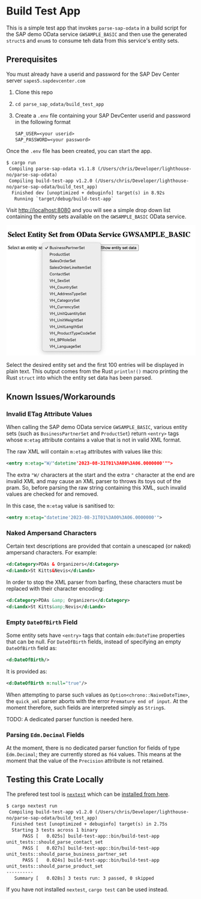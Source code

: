 # Build Test App

This is a simple test app that invokes `parse-sap-odata` in a build script for the SAP demo OData service `GWSAMPLE_BASIC` and then use the generated `struct`s and `enum`s to consume teh data from this service's entity sets.

## Prerequisites

You must already have a userid and password for the SAP Dev Center server `sapes5.sapdevcenter.com`

1. Clone this repo
1. `cd parse_sap_odata/build_test_app`
1. Create a `.env` file containing your SAP DevCenter userid and password in the following format

   ```
   SAP_USER=<your userid>
   SAP_PASSWORD=<your password>
   ```
Once the `.env` file has been created, you can start the app.

```shell
$ cargo run
 Compiling parse-sap-odata v1.1.8 (/Users/chris/Developer/lighthouse-no/parse-sap-odata)
 Compiling build-test-app v1.2.0 (/Users/chris/Developer/lighthouse-no/parse-sap-odata/build_test_app)
  Finished dev [unoptimized + debuginfo] target(s) in 8.92s
   Running `target/debug/build-test-app`
```

Visit <http://localhost:8080> and you will see a simple drop down list containing the entity sets available on the `GWSAMPLE_BASIC` OData service.

![Start screen](../img/start_screen.png)

Select the desired entity set and the first 100 entries will be displayed in plain text.
This output comes from the Rust `println!()` macro printing the Rust `struct` into which the entity set data has been parsed.

## Known Issues/Workarounds

### Invalid ETag Attribute Values

When calling the SAP demo OData service `GWSAMPLE_BASIC`, various entity sets (such as `BusinessPartnerSet` and `ProductSet`) return `<entry>` tags whose `m:etag` attribute contains a value that is not in valid XML format.

The raw XML will contain `m:etag` attributes with values like this:

```xml
<entry m:etag="W/"datetime'2023-08-31T01%3A00%3A06.0000000'"">
```

The extra `"W/` characters at the start and the extra `"` character at the end are invalid XML and may cause an XML parser to throws its toys out of the pram.
So, before parsing the raw string containing this XML, such invalid values are checked for and removed.

In this case, the `m:etag` value is sanitised to:

```xml
<entry m:etag="datetime'2023-08-31T01%3A00%3A06.0000000'">
```

### Naked Ampersand Characters

Certain text descriptions are provided that contain a unescaped (or naked) ampersand characters.
For example:

```xml
<d:Category>PDAs & Organizers</d:Category>
<d:Landx>St Kitts&Nevis</d:Landx>
```

In order to stop the XML parser from barfing, these characters must be replaced with their character encoding:

```xml
<d:Category>PDAs &amp; Organizers</d:Category>
<d:Landx>St Kitts&amp;Nevis</d:Landx>
```

### Empty `DateOfBirth` Field

Some entity sets have `<entry>` tags that contain `edm:DateTime` properties that can be null.
For `DateOfBirth` fields, instead of specifying an empty `DateOfBirth` field as:

```xml
<d:DateOfBirth/>
```

It is provided as:

```xml
<d:DateOfBirth m:null="true"/>
```

When attempting to parse such values as `Option<chrono::NaiveDateTime>`, the `quick_xml` parser aborts with the error `Premature end of input`.
At the moment therefore, such fields are interpreted simply as `String`s.

TODO: A dedicated parser function is needed here.

### Parsing `Edm.Decimal` Fields

At the moment, there is no dedicated parser function for fields of type `Edm.Decimal`; they are currently stored as `f64` values.
This means at the moment that the value of the `Precision` attribute is not retained.

## Testing this Crate Locally

The prefered test tool is [`nextest`](https://crates.io/crates/cargo-nextest) which can be [installed from here](https://nexte.st/).

```shell
$ cargo nextest run
 Compiling build-test-app v1.2.0 (/Users/chris/Developer/lighthouse-no/parse-sap-odata/build_test_app)
  Finished test [unoptimized + debuginfo] target(s) in 2.75s
  Starting 3 tests across 1 binary
      PASS [   0.025s] build-test-app::bin/build-test-app unit_tests::should_parse_contact_set
      PASS [   0.027s] build-test-app::bin/build-test-app unit_tests::should_parse_business_partner_set
      PASS [   0.024s] build-test-app::bin/build-test-app unit_tests::should_parse_product_set
----------
   Summary [   0.028s] 3 tests run: 3 passed, 0 skipped
```

If you have not installed `nextest`, `cargo test` can be used instead.
